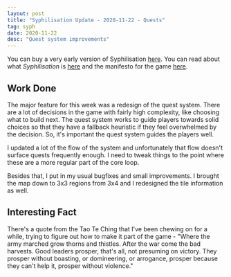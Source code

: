 ```yaml
---
layout: post
title: "Syphilisation Update - 2020-11-22 - Quests"
tag: syph
date: 2020-11-22
desc: "Quest system improvements"
---
```



You can buy a very early version of Syphilisation [here](https://whynotgames.itch.io/nikhil-murthys-syphilisation). You can read about what *Syphilisation* is [here](/blog/syph/announce) and the manifesto for the game [here](/blog/syph/newManifesto).

## Work Done

The major feature for this week was a redesign of the quest system. There are a lot of decisions in the game with fairly high complexity, like choosing what to build next. The quest system works to guide players towards solid choices so that they have a fallback heuristic if they feel overwhelmed by the decision. So, it's important the quest system guides the players well.


I updated a lot of the flow of the system and unfortunately that flow doesn't surface quests frequently enough. I need to tweak things to the point where these are a more regular part of the core loop.


Besides that, I put in my usual bugfixes and small improvements. I brought the map down to 3x3 regions from 3x4 and I redesigned the tile information as well.

## Interesting Fact

There's a quote from the Tao Te Ching that I've been chewing on for a while, trying to figure out how to make it part of the game - "Where the army marched grow thorns and thistles. After the war come the bad harvests. Good leaders prosper, that's all, not presuming on victory. They prosper without boasting, or domineering, or arrogance, prosper because they can't help it, prosper without violence."

